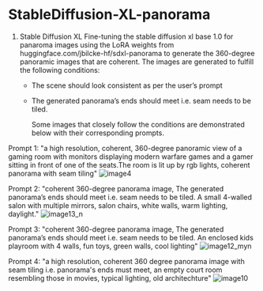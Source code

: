 # StableDiffusion-XL-panorama
1. Stable Diffusion XL
   Fine-tuning the stable diffusion xl base 1.0 for panaroma images using the LoRA weights from huggingface.com/jbilcke-hf/sdxl-panorama to generate the 360-degree panoramic images that are coherent. The images are generated to fulfill the following conditions:
   * The scene should look consistent as per the user’s prompt
   * The generated panorama’s ends should meet i.e. seam needs to be tiled.

     Some images that closely follow the conditions are demonstrated below with their corresponding prompts.

Prompt 1: "a high resolution, coherent, 360-degree panoramic view of a gaming room with monitors displaying modern warfare games and a gamer sitting in front of one of the seats.The room is lit up by rgb lights, coherent panorama with seam tiling"
![image4](https://github.com/beatsea20/StableDiffusion-XL-panorama/assets/108799982/ae188af9-1a6b-4f90-9e0c-219ba80c7bff)

Prompt 2: "coherent 360-degree panorama image, The generated panorama’s ends should meet i.e. seam needs to be tiled. A small 4-walled salon with multiple mirrors, salon chairs, white walls, warm lighting, daylight."
![image13_n](https://github.com/beatsea20/StableDiffusion-XL-panorama/assets/108799982/64733a47-cdd8-4359-b7b5-762299ca4631)

Prompt 3: "coherent 360-degree panorama image, The generated panorama’s ends should meet i.e. seam needs to be tiled. An enclosed kids playroom with 4 walls, fun toys, green walls, cool lighting"
![image12_myn](https://github.com/beatsea20/StableDiffusion-XL-panorama/assets/108799982/583668b4-a350-4503-8712-b281f822ecbc)

Prompt 4: "a high resolution, coherent 360 degree panorama image with seam tiling i.e. panorama's ends must meet, an empty court room resembling those in movies, typical lighting, old architechture"
![image10](https://github.com/beatsea20/StableDiffusion-XL-panorama/assets/108799982/29b856ae-0c18-41a8-8ba8-8cb2ce4b4e78)


